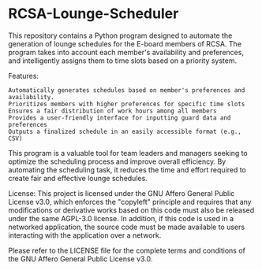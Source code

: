 # RCSA-Lounge-Scheduler
This repository contains a Python program designed to automate the generation of lounge schedules for the E-board members of RCSA. The program takes into account each member's availability and preferences, and intelligently assigns them to time slots based on a priority system.

Features:

    Automatically generates schedules based on member's preferences and availability.
    Prioritizes members with higher preferences for specific time slots
    Ensures a fair distribution of work hours among all members
    Provides a user-friendly interface for inputting guard data and preferences
    Outputs a finalized schedule in an easily accessible format (e.g., CSV)

This program is a valuable tool for team leaders and managers seeking to optimize the scheduling process and improve overall efficiency. By automating the scheduling task, it reduces the time and effort required to create fair and effective lounge schedules.

License: This project is licensed under the GNU Affero General Public License v3.0, which enforces the "copyleft" principle and requires that any modifications or derivative works based on this code must also be released under the same AGPL-3.0 license. In addition, if this code is used in a networked application, the source code must be made available to users interacting with the application over a network. 

Please refer to the LICENSE file for the complete terms and conditions of the GNU Affero General Public License v3.0.
